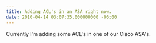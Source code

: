 ```yaml
---
title: Adding ACL's in an ASA right now.
date: 2010-04-14 03:07:35.000000000 -06:00
---
```

Currently I'm adding some ACL's in one of our Cisco ASA's.
